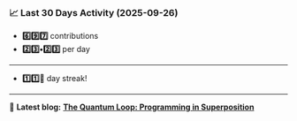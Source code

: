 <!--START_STATS-->
### 📈 Last 30 Days Activity (2025-09-26)  
- **6️⃣9️⃣7️⃣** contributions  
- **2️⃣3️⃣•2️⃣3️⃣** per day
---
- **1️⃣1️⃣🎱** day streak!
---
📝 **Latest blog:** [**The Quantum Loop: Programming in Superposition**](https://andriak.com/blog/quantum-loop)
<!--END_STATS-->
